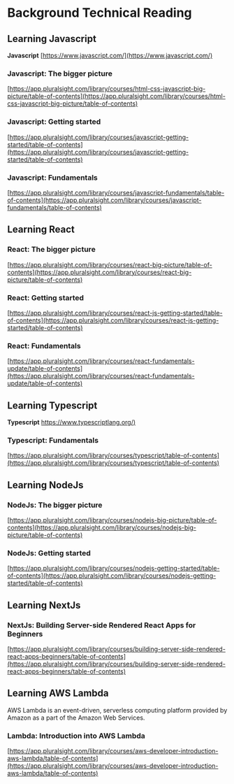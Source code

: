 # Background Technical Reading

## Learning Javascript

**Javascript** [https://www.javascript.com/](https://www.javascript.com/)

### Javascript: The bigger picture

[https://app.pluralsight.com/library/courses/html-css-javascript-big-picture/table-of-contents](https://app.pluralsight.com/library/courses/html-css-javascript-big-picture/table-of-contents)

### Javascript: Getting started

[https://app.pluralsight.com/library/courses/javascript-getting-started/table-of-contents](https://app.pluralsight.com/library/courses/javascript-getting-started/table-of-contents)

### Javascript: Fundamentals

[https://app.pluralsight.com/library/courses/javascript-fundamentals/table-of-contents](https://app.pluralsight.com/library/courses/javascript-fundamentals/table-of-contents)

## Learning React

### React: The bigger picture

[https://app.pluralsight.com/library/courses/react-big-picture/table-of-contents](https://app.pluralsight.com/library/courses/react-big-picture/table-of-contents)

### React: Getting started

[https://app.pluralsight.com/library/courses/react-js-getting-started/table-of-contents](https://app.pluralsight.com/library/courses/react-js-getting-started/table-of-contents)

### React: Fundamentals

[https://app.pluralsight.com/library/courses/react-fundamentals-update/table-of-contents](https://app.pluralsight.com/library/courses/react-fundamentals-update/table-of-contents)

## Learning Typescript

**Typescript** [https://www.typescriptlang.org/)](https://www.typescriptlang.org/)

### Typescript: Fundamentals

[https://app.pluralsight.com/library/courses/typescript/table-of-contents](https://app.pluralsight.com/library/courses/typescript/table-of-contents)

## Learning NodeJs

### NodeJs: The bigger picture

[https://app.pluralsight.com/library/courses/nodejs-big-picture/table-of-contents](https://app.pluralsight.com/library/courses/nodejs-big-picture/table-of-contents)

### NodeJs: Getting started

[https://app.pluralsight.com/library/courses/nodejs-getting-started/table-of-contents](https://app.pluralsight.com/library/courses/nodejs-getting-started/table-of-contents)

## Learning NextJs

### NextJs: Building Server-side Rendered React Apps for Beginners

[https://app.pluralsight.com/library/courses/building-server-side-rendered-react-apps-beginners/table-of-contents](https://app.pluralsight.com/library/courses/building-server-side-rendered-react-apps-beginners/table-of-contents)

## Learning AWS Lambda

AWS Lambda is an event-driven, serverless computing platform provided by Amazon as a part of the Amazon Web Services.

### Lambda: Introduction into AWS Lambda

[https://app.pluralsight.com/library/courses/aws-developer-introduction-aws-lambda/table-of-contents](https://app.pluralsight.com/library/courses/aws-developer-introduction-aws-lambda/table-of-contents)
